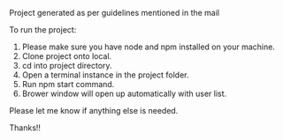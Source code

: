 Project generated as per guidelines mentioned in the mail

To run the project:
 1. Please make sure you have node and npm installed on your machine.
 2. Clone project onto local.
 3. cd into project directory.
 4. Open a terminal instance in the project folder.
 5. Run npm start command.
 6. Brower window will open up automatically with user list.


 Please let me know if anything else is needed.

 Thanks!!